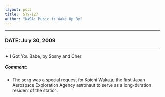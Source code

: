 ```yaml
---
layout: post
title:  STS-127
author: "NASA: Music to Wake Up By"
---
```


----
### DATE: July 30, 2009
----
✦ I Got You Babe, by Sonny and Cher

##### Comment:
* The song was a special request for Koichi Wakata, the first Japan Aerospace Exploration Agency astronaut to serve as a long-duration resident of the station.
